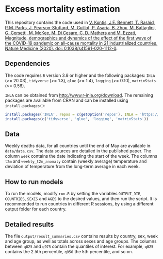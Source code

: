 # Excess mortality estimation

This repository contains the code used in [V. Kontis, J.E. Bennett, T. Rashid, R.M. Parks, J. Pearson-Stuttard, M. Guillot, P. Asaria, B. Zhou, M. Battaglini, G. Corsetti, M. McKee, M. Di Cesare, C. D. Mathers and M. Ezzati, Magnitude, demographics and dynamics of the effect of the first wave of the COVID-19 pandemic on all-cause mortality in 21 industrialized countries. Nature Medicine (2020). doi: 0.1038/s41591-020-1112-0](https://doi.org/10.1038/s41591-020-1112-0).


## Dependencies

The code requires `R` version 3.6 or higher and  the following packages: `INLA` (>= 20.03), `tidyverse` (>= 1.3), `glue` (>= 1.4), `logging` (>= 0.10), `matrixStats` (>= 0.56).

`INLA` can be obtained from http://www.r-inla.org/download. The remaining packages are available from CRAN and can be installed using `install.packages()`:

```r
install.packages('INLA', repos = c(getOption('repos'), INLA = 'https://inla.r-inla-download.org/R/stable'), dependencies = TRUE)
install.packages(c('tidyverse', 'glue', 'logging', 'matrixStats'))
```

## Data

Weekly deaths data, for all countries until the end of May are available in `data/data.csv`. The data sources are detailed in the published paper. The column `week` contains the date indicating the start of the week. The columns `t2m` and `weekly_t2m_anomaly` contain (weekly average) temperature and deviation of temperature from the long-term average in each week.


## How to run models

To run the models, modify `run.R` by setting the variables `OUTPUT_DIR`, `COUNTRIES`, `SEXES` and `AGES` to the desired values, and then run the script. It is recommended to run countries in different R sessions, by using a different output folder for each country.


## Detailed results

The file `output/result_summaries.csv` contains results by country, sex, week and age group, as well as totals across sexes and age groups. The columns between `q025` and `q975` contain the quantiles of interest. For example, `q025` contains the 2.5th percentile, `q050` the 5th percentile, and so on.
